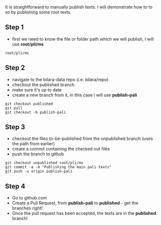 It is straightforward to manually publish texts. I will demonstrate how to to so by publishing some root texts. 

## Step 1

* first we need to know the file or folder path which we will publish, I will use **root/pli/ms**

```
root/pli/ms
```

## Step 2

* navigate to the bilara-data repo (i.e. bilara/repo)
* checkout the published branch
* make sure it's up to date
* create a new branch from it, in this case I will use **publish-pali**

```
git checkout published
git pull
git checkout -b publish-pali
```

## Step 3

* checkout the files to-be-published from the unpublished branch (uses the path from earlier)
* create a commit containing the checked out files
* push the branch to github

```
git checkout unpublished root/pli/ms
git commit -a -m "Publishing the main pali texts"
git push -u origin publish-pali
```

## Step 4

* Go to github.com
* Create a Pull Request, from **publish-pali** to **published** - get the branches right!
* Once the pull request has been accepted, the texts are in the **published** branch!